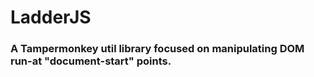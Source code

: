 # LadderJS
### A Tampermonkey util library focused on manipulating DOM run-at "document-start" points.